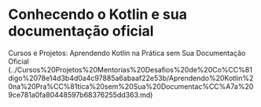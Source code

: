 # Conhecendo o Kotlin e sua documentação oficial

Cursos e Projetos: Aprendendo Kotlin na Prática sem Sua Documentação Oficial (../Cursos%20Projetos%20Mentorias%20Desafios%20de%20Co%CC%81digo%2078e14d3b4d0a4c97885a6abaaf22e53b/Aprendendo%20Kotlin%20na%20Pra%CC%81tica%20sem%20Sua%20Documentac%CC%A7a%209ce781a0fa80448597b68376255dd363.md)